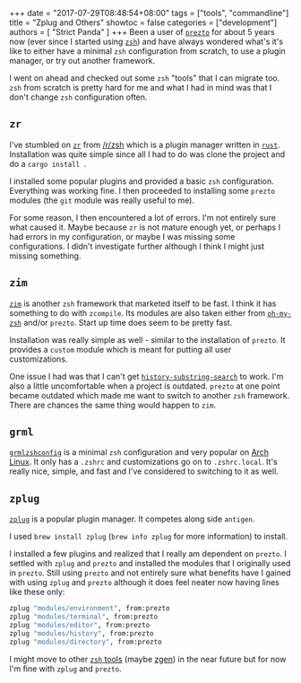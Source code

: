 +++
date = "2017-07-29T08:48:54+08:00"
tags = ["tools", "commandline"]
title = "Zplug and Others"
showtoc = false
categories = ["development"]
authors = [
  "Strict Panda"
]
+++
Been a user of [`prezto`][1] for about 5 years now (ever since I started using [`zsh`][2]) and have always wondered what's it's like to either have a minimal `zsh` configuration from scratch, to use a plugin manager, or try out another framework.

I went on ahead and checked out some `zsh` "tools" that I can migrate too. `zsh` from scratch is pretty hard for me and what I had in mind was that I don't change `zsh` configuration often.

## `zr`

I've stumbled on [`zr`][3] from [/r/zsh][4] which is a plugin manager written in [`rust`][5]. Installation was quite simple since all I had to do was clone the project and do a `cargo install `.

I installed some popular plugins and provided a basic `zsh` configuration. Everything was working fine. I then proceeded to installing some `prezto` modules (the `git` module was really useful to me).

For some reason, I then encountered a lot of errors. I'm not entirely sure what caused it. Maybe because `zr` is not mature enough yet, or perhaps I had errors in my configuration, or maybe I was missing some configurations. I didn't investigate further although I think I might just missing something.

## `zim`

[`zim`][6] is another `zsh` framework that marketed itself to be fast. I think it has something to do with `zcompile`. Its modules are also taken either from [`oh-my-zsh`][7] and/or `prezto`. Start up time does seem to be pretty fast.

Installation was really simple as well - similar to the installation of `prezto`. It provides a `custom` module which is meant for putting all user customizations.

One issue I had was that I can't get [`history-substring-search`][8] to work. I'm also a little uncomfortable when a project is outdated. `prezto` at one point became outdated which made me want to switch to another `zsh` framework. There are chances the same thing would happen to `zim`.

## `grml`

[`grmlzshconfig`][12] is a minimal `zsh` configuration and very popular on [Arch Linux][13]. It only has a `.zshrc` and customizations go on to `.zshrc.local`. It's really nice, simple, and fast and I've considered to switching to it as well.

## `zplug`

[`zplug`][9] is a popular plugin manager. It competes along side `antigen`.

I used `brew install zplug` (`brew info zplug` for more information) to install.

I installed a few plugins and realized that I really am dependent on `prezto`. I settled with `zplug` and `prezto` and installed the modules that I originally used in `prezto`. Still using `prezto` and not entirely sure what benefits have I gained with using `zplug` and `prezto` although it does feel neater now having lines like these only:

```bash
zplug "modules/environment", from:prezto
zplug "modules/terminal", from:prezto
zplug "modules/editor", from:prezto
zplug "modules/history", from:prezto
zplug "modules/directory", from:prezto
```

I might move to other [`zsh` tools][10] (maybe [zgen][11]) in the near future but for now I'm fine with `zplug` and `prezto`.

[1]: https://github.com/sorin-ionescu/prezto
[2]: http://zsh.sourceforge.net/
[3]: https://github.com/jedahan/zr
[4]: https://reddit.com/r/zsh
[5]: https://www.rust-lang.org/en-US/
[6]: https://github.com/Eriner/zim
[7]: https://github.com/robbyrussell/oh-my-zsh
[8]: https://github.com/Eriner/zim/issues/197
[9]: https://github.com/zplug/zplug
[10]: https://github.com/unixorn/awesome-zsh-plugins
[11]: https://github.com/tarjoilija/zgen
[12]: https://grml.org/zsh/
[13]: https://archlinux.org
